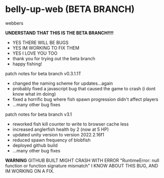 # belly-up-web (BETA BRANCH)
webbers

**UNDERSTAND THAT THIS IS THE BETA BRANCH!!!!**
* YES THERE WILL BE BUGS
* YES IM WORKING TO FIX THEM
* YES I LOVE YOU TOO 
* thank you for trying out the beta branch
* happy fishing!

patch notes for beta branch v0.3.1.1T
- changed the naming scheme for updates...again
- probably fixed a javascript bug that caused the game to crash (i dont know what im doing)
- fixed a horrific bug where fish spawn progression didn't affect players
- ...many other bug fixes

patch notes for beta branch v3.1
- reworked fish kill counter to write to browser cache less
- increased anglerfish health by 2 (now at 5 HP)
- updated unity version to version 2022.2.16f1
- reduced spawn frequency of blobfish
- deployed github build
- ...many other bug fixes

**WARNING**
GITHUB BUILT MIGHT CRASH WITH ERROR "RuntimeError: null function or function signature mismatch"
I KNOW ABOUT THIS BUG, AND IM WORKING ON A FIX.
